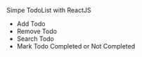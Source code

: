 Simpe TodoList with ReactJS
- Add Todo
- Remove Todo
- Search Todo
- Mark Todo Completed or Not Completed